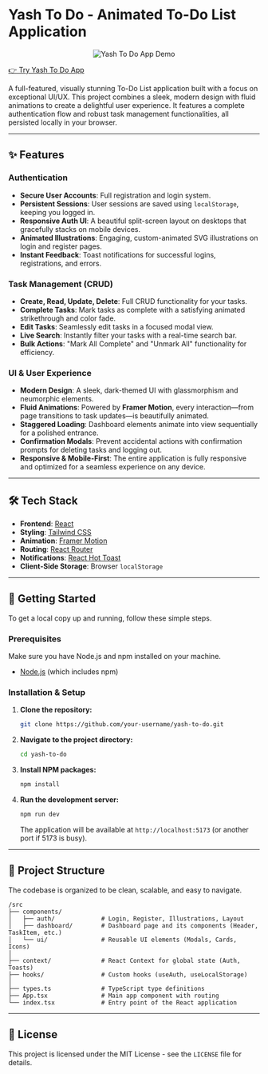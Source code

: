 # Yash To Do - Animated To-Do List Application



<p align="center">
  <img src="https://media.giphy.com/media/v1.Y2lkPTc5MGI3NjExdmkxbW1tczRuOGg0Z2F3eGRhaG1hbjVvY3U3cWhwM2ZocWFuODV2ZyZjdD1n/qgQUggAC3Pfv687qPC/giphy.gif" alt="Yash To Do App Demo" />
</p>


[👉 Try Yash To Do App](https://to-do-list-yash-24.vercel.app/#/login)



A full-featured, visually stunning To-Do List application built with a focus on exceptional UI/UX. This project combines a sleek, modern design with fluid animations to create a delightful user experience. It features a complete authentication flow and robust task management functionalities, all persisted locally in your browser.

---

## ✨ Features

### Authentication
- **Secure User Accounts**: Full registration and login system.
- **Persistent Sessions**: User sessions are saved using `localStorage`, keeping you logged in.
- **Responsive Auth UI**: A beautiful split-screen layout on desktops that gracefully stacks on mobile devices.
- **Animated Illustrations**: Engaging, custom-animated SVG illustrations on login and register pages.
- **Instant Feedback**: Toast notifications for successful logins, registrations, and errors.

### Task Management (CRUD)
- **Create, Read, Update, Delete**: Full CRUD functionality for your tasks.
- **Complete Tasks**: Mark tasks as complete with a satisfying animated strikethrough and color fade.
- **Edit Tasks**: Seamlessly edit tasks in a focused modal view.
- **Live Search**: Instantly filter your tasks with a real-time search bar.
- **Bulk Actions**: "Mark All Complete" and "Unmark All" functionality for efficiency.

### UI & User Experience
- **Modern Design**: A sleek, dark-themed UI with glassmorphism and neumorphic elements.
- **Fluid Animations**: Powered by **Framer Motion**, every interaction—from page transitions to task updates—is beautifully animated.
- **Staggered Loading**: Dashboard elements animate into view sequentially for a polished entrance.
- **Confirmation Modals**: Prevent accidental actions with confirmation prompts for deleting tasks and logging out.
- **Responsive & Mobile-First**: The entire application is fully responsive and optimized for a seamless experience on any device.

---

## 🛠️ Tech Stack

- **Frontend**: [React](https://reactjs.org/)
- **Styling**: [Tailwind CSS](https://tailwindcss.com/)
- **Animation**: [Framer Motion](https://www.framer.com/motion/)
- **Routing**: [React Router](https://reactrouter.com/)
- **Notifications**: [React Hot Toast](https://react-hot-toast.com/)
- **Client-Side Storage**: Browser `localStorage`

---

## 🚀 Getting Started

To get a local copy up and running, follow these simple steps.

### Prerequisites

Make sure you have Node.js and npm installed on your machine.
- [Node.js](https://nodejs.org/) (which includes npm)

### Installation & Setup

1. **Clone the repository:**
   ```sh
   git clone https://github.com/your-username/yash-to-do.git
   ```
2. **Navigate to the project directory:**
   ```sh
   cd yash-to-do
   ```
3. **Install NPM packages:**
   ```sh
   npm install
   ```
4. **Run the development server:**
   ```sh
   npm run dev
   ```
   The application will be available at `http://localhost:5173` (or another port if 5173 is busy).

---

## 📂 Project Structure

The codebase is organized to be clean, scalable, and easy to navigate.

```
/src
├── components/
│   ├── auth/             # Login, Register, Illustrations, Layout
│   ├── dashboard/        # Dashboard page and its components (Header, TaskItem, etc.)
│   └── ui/               # Reusable UI elements (Modals, Cards, Icons)
│
├── context/              # React Context for global state (Auth, Toasts)
├── hooks/                # Custom hooks (useAuth, useLocalStorage)
│
├── types.ts              # TypeScript type definitions
├── App.tsx               # Main app component with routing
└── index.tsx             # Entry point of the React application
```

---

## 📄 License

This project is licensed under the MIT License - see the `LICENSE` file for details.
